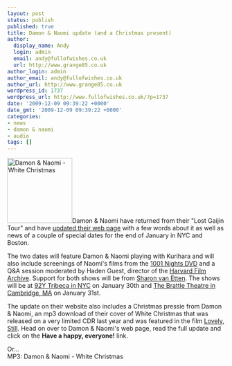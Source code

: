 ```yaml
---
layout: post
status: publish
published: true
title: Damon & Naomi update (and a Christmas present)
author:
  display_name: Andy
  login: admin
  email: andy@fullofwishes.co.uk
  url: http://www.grange85.co.uk
author_login: admin
author_email: andy@fullofwishes.co.uk
author_url: http://www.grange85.co.uk
wordpress_id: 1737
wordpress_url: http://www.fullofwishes.co.uk/?p=1737
date: '2009-12-09 09:39:22 +0000'
date_gmt: '2009-12-09 09:39:22 +0000'
categories:
- news
- damon & naomi
- audio
tags: []
---
```

<p><a href="/wp/wp-content/uploads/2009/12/dan_christmas.jpg"><img src="http://www.fullofwishes.co.uk/wp/wp-content/uploads/2009/12/dan_christmas.jpg" alt="Damon &amp; Naomi - White Christmas" title="Damon &amp; Naomi - White Christmas" width="150" height="150" class="alignright size-full wp-image-1738" /></a>Damon & Naomi have returned from their "Lost Gaijin Tour" and have <a href="http://www.damonandnaomi.com">updated their web page</a> with a few words about it as well as news of a couple of special dates for the end of January in NYC and Boston.</p>
<p>The two dates will feature Damon & Naomi playing with Kurihara and will also include screenings of Naomi's films from the <a href="http://www.factorytwentyfive.com/ftf2/">1001 Nights DVD</a> and a Q&A session moderated by Haden Guest, director of the <a href="http://hcl.harvard.edu/hfa/general_info.html">Harvard Film Archive</a>. Support for both shows will be from <a href="http://www.sharonvanetten.com/">Sharon van Etten</a>. The shows will be at <a href="http://www.92y.org">92Y Tribeca in NYC</a> on January 30th and <a href="http://www.brattlefilm.org">The Brattle Theatre in Cambridge, MA</a> on January 31st.</p>
<p>The update on their website also includes a Christmas pressie from Damon & Naomi, an mp3 download of their cover of White Christmas that was released on a very limited CDR last year and was featured in the film <a href="http://www.imdb.com/title/tt1150947/">Lovely, Still</a>. <span class="removed_link" title="http://www.damonandnaomi.com/frameset/main.html">Head on over to Damon & Naomi's web page</span>, read the full update and click on the <strong>Have a happy, everyone!</strong> link.</p>
<p><ins datetime="2011-12-15T23:43:36+00:00">
<p>Or...<br />
MP3: <span class="removed_link" title="http://www.damonandnaomi.com/mp3/whitexmas.mp3">Damon & Naomi - White Christmas</span></p>
<p></ins></p>

